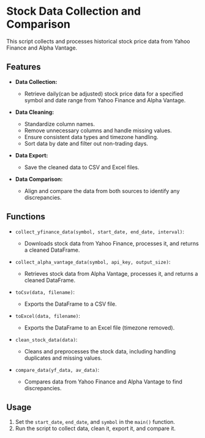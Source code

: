 # Stock Data Collection and Comparison

This script collects and processes historical stock price data from Yahoo Finance and Alpha Vantage.

## Features

- **Data Collection:**
  - Retrieve daily(can be adjusted) stock price data for a specified symbol and date range from Yahoo Finance and Alpha Vantage.

- **Data Cleaning:**
  - Standardize column names.
  - Remove unnecessary columns and handle missing values.
  - Ensure consistent data types and timezone handling.
  - Sort data by date and filter out non-trading days.

- **Data Export:**
  - Save the cleaned data to CSV and Excel files.

- **Data Comparison:**
  - Align and compare the data from both sources to identify any discrepancies.

## Functions

- `collect_yfinance_data(symbol, start_date, end_date, interval)`: 
  - Downloads stock data from Yahoo Finance, processes it, and returns a cleaned DataFrame.

- `collect_alpha_vantage_data(symbol, api_key, output_size)`: 
  - Retrieves stock data from Alpha Vantage, processes it, and returns a cleaned DataFrame.

- `toCsv(data, filename)`: 
  - Exports the DataFrame to a CSV file.

- `toExcel(data, filename)`: 
  - Exports the DataFrame to an Excel file (timezone removed).

- `clean_stock_data(data)`: 
  - Cleans and preprocesses the stock data, including handling duplicates and missing values.

- `compare_data(yf_data, av_data)`: 
  - Compares data from Yahoo Finance and Alpha Vantage to find discrepancies.

## Usage

1. Set the `start_date`, `end_date`, and `symbol` in the `main()` function.
2. Run the script to collect data, clean it, export it, and compare it.